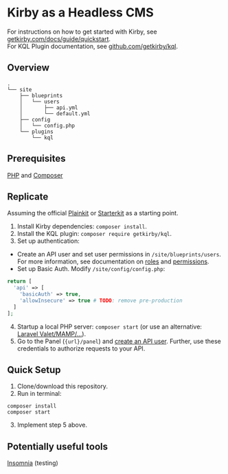 # Kirby as a Headless CMS

For instructions on how to get started with Kirby, see [getkirby.com/docs/guide/quickstart](https://getkirby.com/docs/guide/quickstart).  
For KQL Plugin documentation, see [github.com/getkirby/kql](https://github.com/getkirby/kql#kirby-ql).

## Overview

```
.
└── site
    ├── blueprints
    │   └── users
    │       ├── api.yml
    │       └── default.yml
    ├── config
    │   └── config.php
    └── plugins
        └── kql
```

## Prerequisites

[PHP](https://www.php.net) and [Composer](https://getcomposer.org)

## Replicate

Assuming the official [Plainkit](https://github.com/getkirby/plainkit) or [Starterkit](https://github.com/getkirby/starterkit) as a starting point.
1. Install Kirby dependencies: `composer install`.
2. Install the KQL plugin: `composer require getkirby/kql`.
3. Set up authentication: 
* Create an API user and set user permissions in `/site/blueprints/users`. For more information, see documentation on [roles](https://getkirby.com/docs/guide/users/roles) and [permissions](https://getkirby.com/docs/guide/users/permissions).
* Set up Basic Auth. Modify `/site/config/config.php`:
```php
return [
  'api' => [
    'basicAuth' => true,
    'allowInsecure' => true # TODO: remove pre-production
  ]
];
```
4. Startup a local PHP server: `composer start` (or use an alternative: [Laravel Valet/MAMP/…](https://getkirby.com/docs/cookbook/setup/development-environment)).
5. Go to the Panel (`{url}/panel`) and [create an API user](https://getkirby.com/docs/guide/users/managing-users). Further, use these credentials to authorize requests to your API.

## Quick Setup

1. Clone/download this repository.
2. Run in terminal: 
```shell
composer install
composer start
```
3. Implement step 5 above.

## Potentially useful tools
[Insomnia](https://insomnia.rest) (testing)

